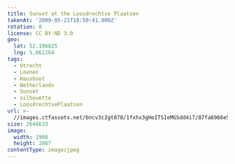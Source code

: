 ```yaml
---
title: Sunset at the Loosdrechtse Plaatsen
takenAt: '2009-05-21T18:50:41.000Z'
rotation: 0
license: CC BY-ND 3.0
geo:
  lat: 52.186825
  lng: 5.061264
tags:
  - Utrecht
  - Loenen
  - Hausboot
  - Netherlands
  - Sunset
  - silhouette
  - LoosdrechtsePlaatsen
url: >-
  //images.ctfassets.net/bncv3c2gt878/1fxhx3gHoITSIeMGSdd4i7/87fa6966e53e800e74dc507ff06a21fd/sunset-at-the-loosdrechtse-plaatsen_4378026289_o
size: 2646633
image:
  width: 1906
  height: 2867
contentType: image/jpeg
---
```


